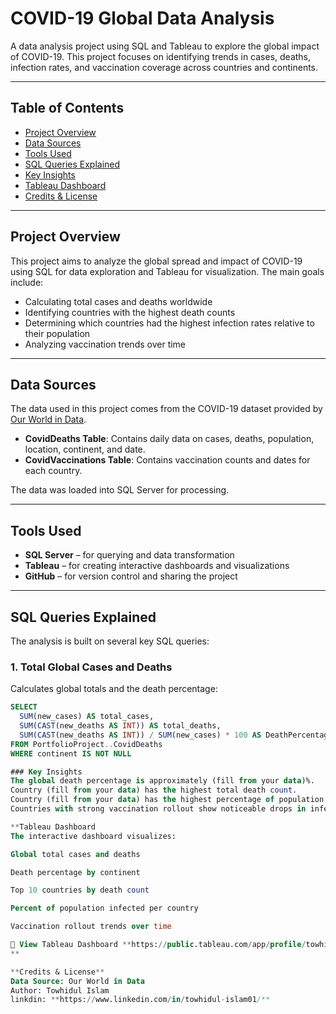 #  COVID-19 Global Data Analysis

A data analysis project using SQL and Tableau to explore the global impact of COVID-19. This project focuses on identifying trends in cases, deaths, infection rates, and vaccination coverage across countries and continents.

---

##  Table of Contents

- [Project Overview](#project-overview)
- [Data Sources](#data-sources)
- [Tools Used](#tools-used)
- [SQL Queries Explained](#sql-queries-explained)
- [Key Insights](#key-insights)
- [Tableau Dashboard](#tableau-dashboard)
- [Credits & License](#credits--license)

---

##  Project Overview

This project aims to analyze the global spread and impact of COVID-19 using SQL for data exploration and Tableau for visualization. The main goals include:

- Calculating total cases and deaths worldwide
- Identifying countries with the highest death counts
- Determining which countries had the highest infection rates relative to their population
- Analyzing vaccination trends over time

---

##  Data Sources

The data used in this project comes from the COVID-19 dataset provided by [Our World in Data](https://ourworldindata.org/coronavirus).

- **CovidDeaths Table**: Contains daily data on cases, deaths, population, location, continent, and date.
- **CovidVaccinations Table**: Contains vaccination counts and dates for each country.

The data was loaded into SQL Server for processing.

---

## Tools Used

- **SQL Server** – for querying and data transformation
- **Tableau** – for creating interactive dashboards and visualizations
- **GitHub** – for version control and sharing the project

---

## SQL Queries Explained

The analysis is built on several key SQL queries:

### 1. Total Global Cases and Deaths
Calculates global totals and the death percentage:

```sql
SELECT 
  SUM(new_cases) AS total_cases,
  SUM(CAST(new_deaths AS INT)) AS total_deaths,
  SUM(CAST(new_deaths AS INT)) / SUM(new_cases) * 100 AS DeathPercentage
FROM PortfolioProject..CovidDeaths
WHERE continent IS NOT NULL

### Key Insights
The global death percentage is approximately (fill from your data)%.
Country (fill from your data) has the highest total death count.
Country (fill from your data) has the highest percentage of population infected.
Countries with strong vaccination rollout show noticeable drops in infection rates over time.

**Tableau Dashboard
The interactive dashboard visualizes:

Global total cases and deaths

Death percentage by continent

Top 10 countries by death count

Percent of population infected per country

Vaccination rollout trends over time

🔗 View Tableau Dashboard **https://public.tableau.com/app/profile/towhidul.islam8478/viz/COVID19Dashboard_17493884683050/Dashboard1**
**

**Credits & License**
Data Source: Our World in Data
Author: Towhidul Islam
linkdin: **https://www.linkedin.com/in/towhidul-islam01/**


